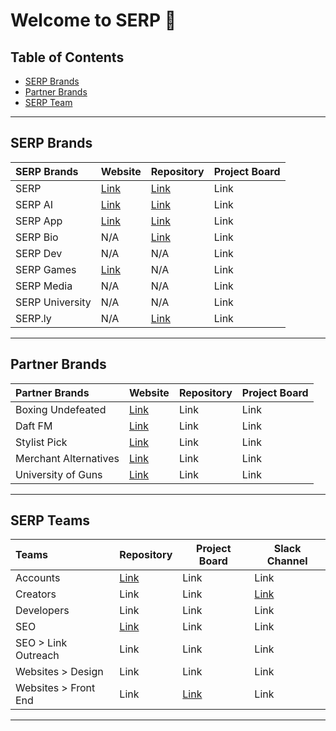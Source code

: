 # Welcome to SERP 🙌

## Table of Contents
- [SERP Brands](#serp-brands)
- [Partner Brands](#partner-brands)
- [SERP Team](#serp-team)

***

## SERP Brands

| SERP Brands          | Website       | Repository       | Project Board |
| :-------------- | ------------- | ---------------- | ------------- |
| SERP           | [Link](https://serp.co/) | [Link](https://github.com/serpcompany/serp.co) | Link |
| SERP AI        | [Link](https://serp.ai/) | [Link](https://github.com/serpcompany/serp.ai) | Link |
| SERP App       | [Link](https://serp.app/) | [Link](https://github.com/serpcompany/serp-app) | Link |
| SERP Bio       | N/A | [Link](https://github.com/serpcompany/serp.bio) | Link |
| SERP Dev       | N/A | N/A | Link |
| SERP Games     | [Link](https://serp.games/) | N/A | Link |
| SERP Media     | N/A | N/A | Link |
| SERP University| N/A | N/A | Link |
| SERP.ly        | N/A | [Link](https://github.com/serpcompany/serp.ly) | Link |

***

## Partner Brands

| Partner Brands          | Website                                | Repository | Project Board |
| :----------------------- | -------------------------------------- | -----------| ------------- |
| Boxing Undefeated       | [Link](http://boxingundefeated.com/)   | Link       | Link          |
| Daft FM                 | [Link](https://daft.fm/)               | Link       | Link          |
| Stylist Pick            | [Link](https://stylistpick.com/)       | Link       | Link          |
| Merchant Alternatives   | [Link](https://merchantalternatives.com/) | Link | Link |
| University of Guns      | [Link](https://universityofguns.com/)  | Link       | Link          |


***
  
## SERP Teams

| Teams            | Repository       | Project Board       | Slack Channel       |
| :---------------- | ---------------- | ------------------- | ------------------- |
| Accounts         | [Link](https://github.com/serpcompany/team-accounts/tree/main) | Link | Link |
| Creators         | Link | Link | [Link](slack://channel?team=T123456&id=C123456) |
| Developers       | Link | Link | Link |
| SEO              | [Link](https://github.com/serpcompany/team-seo) | Link | Link |
| SEO > Link Outreach | Link | Link | Link |
| Websites > Design         | Link | Link | Link |
| Websites > Front End         | Link | [Link](https://github.com/orgs/serpcompany/projects/120/views/1) | Link |


***


